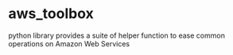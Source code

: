 # aws_toolbox
python library provides a suite of helper function to ease common operations on Amazon Web Services
